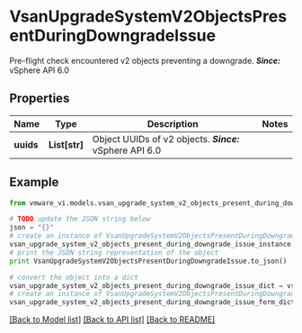 # VsanUpgradeSystemV2ObjectsPresentDuringDowngradeIssue

Pre-flight check encountered v2 objects preventing a downgrade.  ***Since:*** vSphere API 6.0 

## Properties
Name | Type | Description | Notes
------------ | ------------- | ------------- | -------------
**uuids** | **List[str]** | Object UUIDs of v2 objects.  ***Since:*** vSphere API 6.0  | 

## Example

```python
from vmware_vi.models.vsan_upgrade_system_v2_objects_present_during_downgrade_issue import VsanUpgradeSystemV2ObjectsPresentDuringDowngradeIssue

# TODO update the JSON string below
json = "{}"
# create an instance of VsanUpgradeSystemV2ObjectsPresentDuringDowngradeIssue from a JSON string
vsan_upgrade_system_v2_objects_present_during_downgrade_issue_instance = VsanUpgradeSystemV2ObjectsPresentDuringDowngradeIssue.from_json(json)
# print the JSON string representation of the object
print VsanUpgradeSystemV2ObjectsPresentDuringDowngradeIssue.to_json()

# convert the object into a dict
vsan_upgrade_system_v2_objects_present_during_downgrade_issue_dict = vsan_upgrade_system_v2_objects_present_during_downgrade_issue_instance.to_dict()
# create an instance of VsanUpgradeSystemV2ObjectsPresentDuringDowngradeIssue from a dict
vsan_upgrade_system_v2_objects_present_during_downgrade_issue_form_dict = vsan_upgrade_system_v2_objects_present_during_downgrade_issue.from_dict(vsan_upgrade_system_v2_objects_present_during_downgrade_issue_dict)
```
[[Back to Model list]](../README.md#documentation-for-models) [[Back to API list]](../README.md#documentation-for-api-endpoints) [[Back to README]](../README.md)


